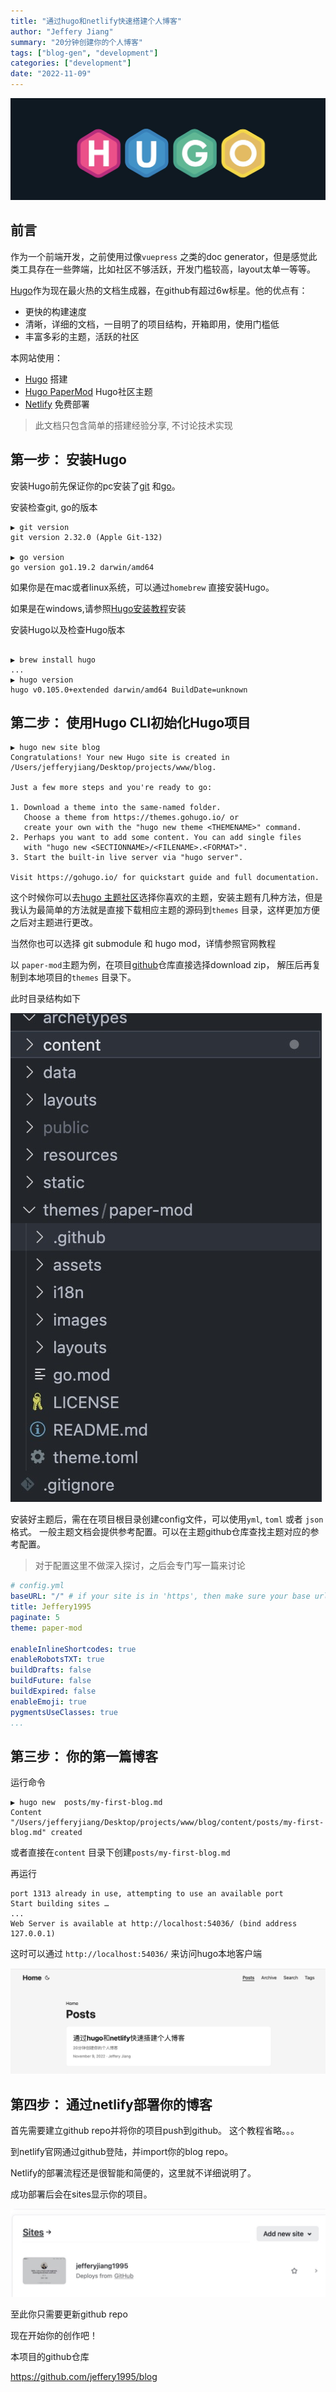 ```yaml
---
title: "通过hugo和netlify快速搭建个人博客"
author: "Jeffery Jiang"
summary: "20分钟创建你的个人博客"
tags: ["blog-gen", "development"]
categories: ["development"]
date: "2022-11-09"
---
```


![hugo](images/hugo.jpg)
## 前言

作为一个前端开发，之前使用过像`vuepress` 之类的doc generator，但是感觉此类工具存在一些弊端，比如社区不够活跃，开发门槛较高，layout太单一等等。

[Hugo](https://gohugo.io/)作为现在最火热的文档生成器，在github有超过6w标星。他的优点有：

- 更快的构建速度
- 清晰，详细的文档，一目明了的项目结构，开箱即用，使用门槛低
- 丰富多彩的主题，活跃的社区

本网站使用：
- [Hugo](https://gohugo.io/) 搭建
- [Hugo PaperMod](https://github.com/adityatelange/hugo-PaperMod) Hugo社区主题
- [Netlify](https://www.netlify.com/) 免费部署

> 此文档只包含简单的搭建经验分享, 不讨论技术实现

## 第一步： 安装Hugo

安装Hugo前先保证你的pc安装了[git](https://git-scm.com/downloads) 和[go](https://go.dev/dl/)。

安装检查git, go的版本

``` Shell
▶ git version
git version 2.32.0 (Apple Git-132)

▶ go version
go version go1.19.2 darwin/amd64
```

如果你是在mac或者linux系统，可以通过`homebrew` 直接安装Hugo。

如果是在windows,请参照[Hugo安装教程](https://gohugo.io/getting-started/installing)安装

安装Hugo以及检查Hugo版本

```Shell

▶ brew install hugo
...
▶ hugo version
hugo v0.105.0+extended darwin/amd64 BuildDate=unknown

```

## 第二步： 使用Hugo CLI初始化Hugo项目


```Shell
▶ hugo new site blog
Congratulations! Your new Hugo site is created in /Users/jefferyjiang/Desktop/projects/www/blog.

Just a few more steps and you're ready to go:

1. Download a theme into the same-named folder.
   Choose a theme from https://themes.gohugo.io/ or
   create your own with the "hugo new theme <THEMENAME>" command.
2. Perhaps you want to add some content. You can add single files
   with "hugo new <SECTIONNAME>/<FILENAME>.<FORMAT>".
3. Start the built-in live server via "hugo server".

Visit https://gohugo.io/ for quickstart guide and full documentation.

```

这个时候你可以去[hugo 主题社区](https://themes.gohugo.io/)选择你喜欢的主题，安装主题有几种方法，但是我认为最简单的方法就是直接下载相应主题的源码到`themes` 目录，这样更加方便之后对主题进行更改。

当然你也可以选择 git submodule 和 hugo mod，详情参照官网教程

以 `paper-mod`主题为例，在项目[github](https://github.com/adityatelange/hugo-PaperMod)仓库直接选择download zip， 解压后再复制到本地项目的`themes` 目录下。

此时目录结构如下

![dir](images/dir-scructrue.jpg)


安装好主题后，需在在项目根目录创建config文件，可以使用`yml`, `toml` 或者 `json` 格式。 一般主题文档会提供参考配置。可以在主题github仓库查找主题对应的参考配置。

> 对于配置这里不做深入探讨，之后会专门写一篇来讨论

```yml
# config.yml
baseURL: "/" # if your site is in 'https', then make sure your base url isn't written using 'http' otherwise your sitemap would contain http (as opposeed to https) URLs. This would affect Google indexing of your URLs.
title: Jeffery1995
paginate: 5
theme: paper-mod

enableInlineShortcodes: true
enableRobotsTXT: true
buildDrafts: false
buildFuture: false
buildExpired: false
enableEmoji: true
pygmentsUseClasses: true
...

```

## 第三步： 你的第一篇博客

运行命令

```Shell
▶ hugo new  posts/my-first-blog.md
Content "/Users/jefferyjiang/Desktop/projects/www/blog/content/posts/my-first-blog.md" created
```
或者直接在`content` 目录下创建`posts/my-first-blog.md`

再运行

```Shell                                                                       ▶ hugo server
port 1313 already in use, attempting to use an available port
Start building sites … 
...
Web Server is available at http://localhost:54036/ (bind address 127.0.0.1)
```

这时可以通过 `http://localhost:54036/` 来访问hugo本地客户端

![client](images/hugo-client.jpg)


## 第四步： 通过netlify部署你的博客

首先需要建立github repo并将你的项目push到github。 这个教程省略。。。

到netlify官网通过github登陆，并import你的blog repo。

Netlify的部署流程还是很智能和简便的，这里就不详细说明了。

成功部署后会在sites显示你的项目。

![netlify](images/netlify.jpg)

至此你只需要更新github repo

现在开始你的创作吧！

本项目的github仓库

https://github.com/jeffery1995/blog




